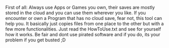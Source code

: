 First of all:
Always use Apps or Games you own, their saves are mostly stored in the cloud and you can use them wherever you like.
If you encounter or own a Program that has no cloud save, fear not, this tool can help you.
It basically just copies files from one place to the other but with a few more functionalities.
Just read the HowToUse.txt and see for yourself how it works.
Be fair and dont use pirated software and if you do, its your problem if you get busted ;D
